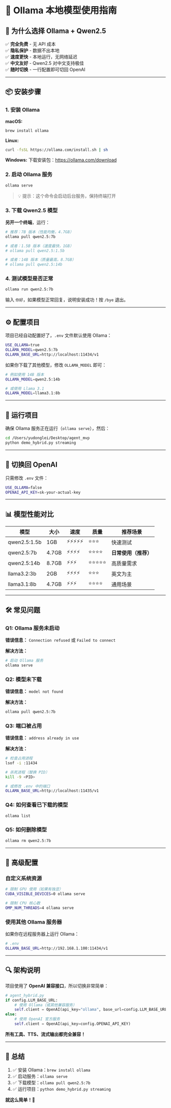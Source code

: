 # 🦙 Ollama 本地模型使用指南

## 🎯 为什么选择 Ollama + Qwen2.5

✅ **完全免费** - 无 API 成本  
✅ **隐私保护** - 数据不出本地  
✅ **速度更快** - 本地运行，无网络延迟  
✅ **中文友好** - Qwen2.5 对中文支持极佳  
✅ **随时切换** - 一行配置即可切回 OpenAI

---

## 📦 安装步骤

### 1. 安装 Ollama

**macOS:**

```bash
brew install ollama
```

**Linux:**

```bash
curl -fsSL https://ollama.com/install.sh | sh
```

**Windows:**
下载安装包：https://ollama.com/download

### 2. 启动 Ollama 服务

```bash
ollama serve
```

> 💡 提示：这个命令会启动后台服务，保持终端打开

### 3. 下载 Qwen2.5 模型

**另开一个终端**，运行：

```bash
# 推荐：7B 版本（性能均衡，4.7GB）
ollama pull qwen2.5:7b

# 或者：1.5B 版本（速度最快，1GB）
# ollama pull qwen2.5:1.5b

# 或者：14B 版本（质量最高，8.7GB）
# ollama pull qwen2.5:14b
```

### 4. 测试模型是否正常

```bash
ollama run qwen2.5:7b
```

输入 `你好`，如果模型正常回复，说明安装成功！按 `/bye` 退出。

---

## ⚙️ 配置项目

项目已经自动配置好了，`.env` 文件默认使用 Ollama：

```bash
USE_OLLAMA=true
OLLAMA_MODEL=qwen2.5:7b
OLLAMA_BASE_URL=http://localhost:11434/v1
```

如果你下载了其他模型，修改 `OLLAMA_MODEL` 即可：

```bash
# 例如使用 14B 版本
OLLAMA_MODEL=qwen2.5:14b

# 或使用 Llama 3.1
OLLAMA_MODEL=llama3.1:8b
```

---

## 🚀 运行项目

确保 Ollama 服务正在运行（`ollama serve`），然后：

```bash
cd /Users/yudonglei/Desktop/agent_mvp
python demo_hybrid.py streaming
```

---

## 🔄 切换回 OpenAI

只需修改 `.env` 文件：

```bash
USE_OLLAMA=false
OPENAI_API_KEY=sk-your-actual-key
```

---

## 📊 模型性能对比

| 模型         | 大小  | 速度       | 质量       | 推荐场景             |
| ------------ | ----- | ---------- | ---------- | -------------------- |
| qwen2.5:1.5b | 1GB   | ⚡⚡⚡⚡⚡ | ⭐⭐⭐     | 快速测试             |
| qwen2.5:7b   | 4.7GB | ⚡⚡⚡⚡   | ⭐⭐⭐⭐   | **日常使用（推荐）** |
| qwen2.5:14b  | 8.7GB | ⚡⚡⚡     | ⭐⭐⭐⭐⭐ | 高质量需求           |
| llama3.2:3b  | 2GB   | ⚡⚡⚡⚡   | ⭐⭐⭐     | 英文为主             |
| llama3.1:8b  | 4.7GB | ⚡⚡⚡     | ⭐⭐⭐⭐   | 通用场景             |

---

## 🛠️ 常见问题

### Q1: Ollama 服务未启动

**错误信息：** `Connection refused` 或 `Failed to connect`

**解决方法：**

```bash
# 启动 Ollama 服务
ollama serve
```

### Q2: 模型未下载

**错误信息：** `model not found`

**解决方法：**

```bash
ollama pull qwen2.5:7b
```

### Q3: 端口被占用

**错误信息：** `address already in use`

**解决方法：**

```bash
# 检查占用进程
lsof -i :11434

# 杀死进程（替换 PID）
kill -9 <PID>

# 或修改 .env 中的端口
OLLAMA_BASE_URL=http://localhost:11435/v1
```

### Q4: 如何查看已下载的模型

```bash
ollama list
```

### Q5: 如何删除模型

```bash
ollama rm qwen2.5:7b
```

---

## 🎨 高级配置

### 自定义系统资源

```bash
# 限制 GPU 使用（如果有独显）
CUDA_VISIBLE_DEVICES=0 ollama serve

# 限制 CPU 核心数
OMP_NUM_THREADS=4 ollama serve
```

### 使用其他 Ollama 服务器

如果你在远程服务器上运行 Ollama：

```bash
# .env
OLLAMA_BASE_URL=http://192.168.1.100:11434/v1
```

---

## 🔍 架构说明

项目使用了 **OpenAI 兼容接口**，所以切换非常简单：

```python
# agent_hybrid.py
if config.LLM_BASE_URL:
    # 使用 Ollama（或其他兼容服务）
    self.client = OpenAI(api_key="ollama", base_url=config.LLM_BASE_URL)
else:
    # 使用 OpenAI 官方服务
    self.client = OpenAI(api_key=config.OPENAI_API_KEY)
```

**所有工具、TTS、流式输出都完全兼容！**

---

## 📝 总结

1. ✅ 安装 Ollama：`brew install ollama`
2. ✅ 启动服务：`ollama serve`
3. ✅ 下载模型：`ollama pull qwen2.5:7b`
4. ✅ 运行项目：`python demo_hybrid.py streaming`

**就这么简单！**🎉
